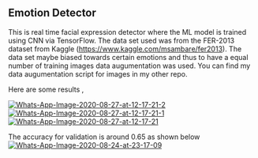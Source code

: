 ## Emotion Detector

This is real time facial expression detector where the ML model is trained using CNN via TensorFlow. The data set used was from the FER-2013 dataset from Kaggle (https://www.kaggle.com/msambare/fer2013).
The data set maybe biased towards certain emotions and thus to have a equal number of training images data augumentation was used. You can find my data augumentation script for images in my other repo.

Here are some results , 

<a href="https://ibb.co/Mn8gjhc"><img src="https://i.ibb.co/Jnxcbdv/Whats-App-Image-2020-08-27-at-12-17-21-2.jpg" alt="Whats-App-Image-2020-08-27-at-12-17-21-2" border="0"></a>
<a href="https://ibb.co/bvgXkH5"><img src="https://i.ibb.co/Lgz13Qd/Whats-App-Image-2020-08-27-at-12-17-21-1.jpg" alt="Whats-App-Image-2020-08-27-at-12-17-21-1" border="0"></a>
<a href="https://ibb.co/5KMMzHz"><img src="https://i.ibb.co/bbWWy9y/Whats-App-Image-2020-08-27-at-12-17-21.jpg" alt="Whats-App-Image-2020-08-27-at-12-17-21" border="0"></a>

The accuracy for validation is around 0.65 as shown below 
<a href="https://ibb.co/8PvFZrT"><img src="https://i.ibb.co/YfnvscY/Whats-App-Image-2020-08-24-at-23-17-09.jpg" alt="Whats-App-Image-2020-08-24-at-23-17-09" border="0"></a>
